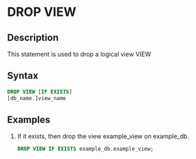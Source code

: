 # DROP VIEW

## Description

This statement is used to drop a logical view VIEW

## Syntax

```sql
DROP VIEW [IF EXISTS]
[db_name.]view_name
```

## Examples

1. If it exists, then drop the view example_view on example_db.

    ```sql
    DROP VIEW IF EXISTS example_db.example_view;
    ```

